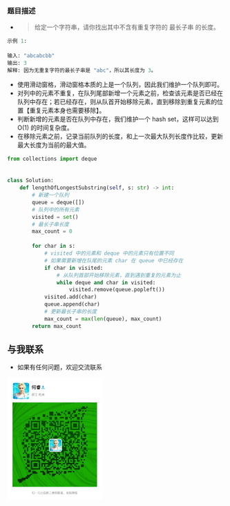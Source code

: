
### 题目描述

* > 给定一个字符串，请你找出其中不含有重复字符的 最长子串 的长度。

```py
示例 1:

输入: "abcabcbb"
输出: 3 
解释: 因为无重复字符的最长子串是 "abc"，所以其长度为 3。
```

* 使用滑动窗格，滑动窗格本质的上是一个队列，因此我们维护一个队列即可。
* 对列中的元素不重复，在队列尾部新增一个元素之前，检查该元素是否已经在队列中存在；若已经存在，则从队首开始移除元素，直到移除到重复元素的位置【重复元素本身也需要移除】。
* 判断新增的元素是否在队列中存在，我们维护一个 hash set，这样可以达到 O(1) 的时间复杂度。
* 在移除元素之前，记录当前队列的长度，和上一次最大队列长度作比较，更新最大长度为当前的最大值。

```py
from collections import deque


class Solution:
    def lengthOfLongestSubstring(self, s: str) -> int:
        # 新建一个队列
        queue = deque([])
        # 队列中的所有元素
        visited = set()
        # 最长子串长度
        max_count = 0

        for char in s:
            # visited 中的元素和 deque 中的元素只有位置不同
            # 如果需要新增在队尾的元素 char 在 queue 中已经存在
            if char in visited:
                # 从队列首部开始移除元素，直到遇到重复的元素为止
                while deque and char in visited:
                    visited.remove(queue.popleft())
            visited.add(char)
            queue.append(char)
            # 更新最长子串的长度
            max_count = max(len(queue), max_count)
        return max_count
```

## 与我联系

* 如果有任何问题，欢迎交流联系

<img src="../wechat.jpeg" width = "220" align=center />